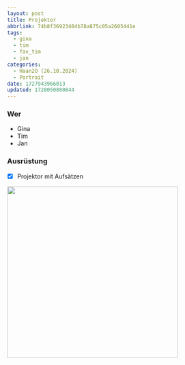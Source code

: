 ```yaml
---
layout: post
title: Projektor
abbrlink: 74b8f36923404b78a875c05a2605441e
tags:
  - gina
  - tim
  - fav_tim
  - jan
categories:
  - Haan2O (26.10.2024)
  - Portrait
date: 1727943966013
updated: 1728050800844
---
```


### Wer

- Gina
- Tim
- Jan

### Ausrüstung

- [x] Projektor mit Aufsätzen

<img src=":/c1c47cb72b5b49f18317882726671a7f" width="400"/>
